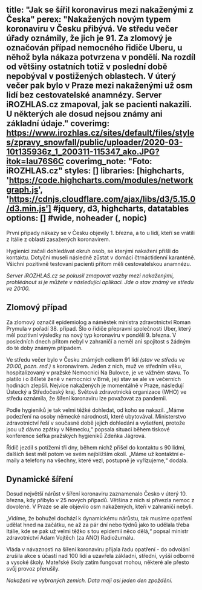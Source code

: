 title: "Jak se šířil koronavirus mezi nakaženými z Česka"
perex: "Nakažených novým typem koronaviru v Česku přibývá. Ve středu večer úřady oznámily, že jich je 91. Za zlomový je označován případ nemocného řidiče Uberu, u něhož byla nákaza potvrzena v pondělí. Na rozdíl od většiny ostatních totiž v poslední době nepobýval v postižených oblastech. V úterý večer pak bylo v Praze mezi nakaženými už osm lidí bez cestovatelské anamnézy. Server iROZHLAS.cz zmapoval, jak se pacienti nakazili. U některých ale dosud nejsou známy ani základní údaje."
coverimg: https://www.irozhlas.cz/sites/default/files/styles/zpravy_snowfall/public/uploader/2020-03-10t135936z_1_200311-115347_ako.JPG?itok=Iau76S6C
coverimg_note: "Foto: iROZHLAS.cz"
styles: []
libraries: [highcharts, 'https://code.highcharts.com/modules/networkgraph.js', 'https://cdnjs.cloudflare.com/ajax/libs/d3/5.15.0/d3.min.js'] #jquery, d3, highcharts, datatables
options: [] #wide, noheader (, nopic)
---

První případy nákazy se v Česku objevily 1. března, a to u lidí, kteří se vrátili z Itálie z oblastí zasažených koronavirem. 

Hygienici začali dohledávat okruh osob, se kterými nakažení přišli do kontaktu. Dotyční museli následně zůstat v domácí čtrnáctidenní karanténě. Všichni pozitivně testovaní pacienti přitom měli cestovatelskou anamnézu.

_Server iROZHLAS.cz se pokusil zmapovat vazby mezi nakaženými, prohlédnout si je můžete v následující aplikaci. Jde o stav známý ve středu ve 20:00._

<wide>
<div id="corona_spider"></div>
</wide>

## Zlomový případ

Za zlomový označil epidemiolog a náměstek ministra zdravotnictví Roman Prymula v pořadí 38. případ. Šlo o řidiče přepravní společnosti Uber, který měl pozitivní výsledky na nový typ koronaviru v pondělí 9. března. V posledních dnech přitom nebyl v zahraničí a neměl ani spojitost s žádným do té doby známým případem.

<left>
<p>Ve středu večer bylo v Česku známých celkem 91 lidí <i>(stav ve středu ve 20:00, pozn. red.)</i> s koronavirem. Jeden z nich, muž ve středním věku, hospitalizovaný v pražské Nemocnici Na Bulovce, je ve vážném stavu. To platilo i o 84leté ženě v nemocnici v Brně, její stav se ale ve večerních hodinách zlepšil. Nejvíce nakažených je momentálně v Praze, následují Ústecký a Středočeský kraj. Světová zdravotnická organizace (WHO) ve středu oznámila, že šíření koronaviru lze považovat za pandemii.<p>
</left>

Podle hygieniků je tak velmi těžké dohledat, od koho se nakazil. „Máme podezření na osoby německé národnosti, které ubytovával. Ministerstvo zdravotnictví řeší v současné době jejich dohledání a vyšetření, protože jsou už dávno zpátky v Německu,“ popsala situaci během tiskové konference šéfka pražských hygieniků Zdeňka Jágrová.

Řidič jezdil s potížemi tři dny, během nichž přišel do kontaktu s 90 lidmi, dalších šest měl potom ve svém nejbližším okolí. „Máme už kontaktní e-maily a telefony na všechny, které vezl, postupně je vyřizujeme,“ dodala.

## Dynamické šíření

Dosud největší nárůst v šíření koronaviru zaznamenalo Česko v úterý 10. března, kdy přibylo v 25 nových případů. Většina z nich si přivezla nemoc z dovolené. V Praze se ale objevilo osm nakažených, kteří v zahraničí nebyli. 

„Vidíme, že bohužel dochází k dynamickému nárůstu, tak musíme opatření udělat hned na začátku, ne až za pár dní nebo týdnů jako to udělala třeba Itálie, kde se pak už velmi těžko s tou epidemií něco dělá,“ popsal ministr zdravotnictví Adam Vojtěch (za ANO) Radiožurnálu.

Vláda v návaznosti na šíření koronaviru přijala řadu opatření - do odvolání zrušila akce s účastí nad 100 lidí a uzavřela základní, střední, vyšší odborné a vysoké školy. Mateřské školy zatím fungovat mohou, některé ale přesto svůj provoz přerušily.

_Nakažení ve vybraných zemích. Data mají asi jeden den zpoždění._

<link rel="stylesheet" href="https://data.irozhlas.cz/corona-map/style.css"/>
<script src="https://cdnjs.cloudflare.com/ajax/libs/d3/5.15.0/d3.min.js"></script>

<wide><div id="corona_eu"></div></wide>
<script src="https://data.irozhlas.cz/corona-map/pocitadlo-eu.js"></script>